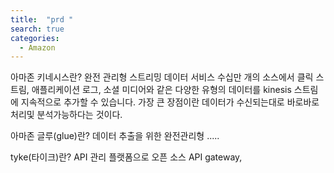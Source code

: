 ```yaml
---
title:  "prd "
search: true
categories: 
  - Amazon
---
```



아마존 키네시스란?
완전 관리형 스트리밍 데이터 서비스 수십만 개의 소스에서 클릭 스트림, 애플리케이션 로그, 소셜 미디어와 같은 
다양한 유형의 데이터를 kinesis 스트림에 지속적으로 추가할 수 있습니다.
가장 큰 장점이란 데이터가 수신되는대로 바로바로 처리및 분석가능하다는 것이다.

아마존 글루(glue)란? 데이터 추출을 위한 완전관리형 .....


tyke(타이크)란?
API 관리 플랫폼으로 오픈 소스 API gateway, 

